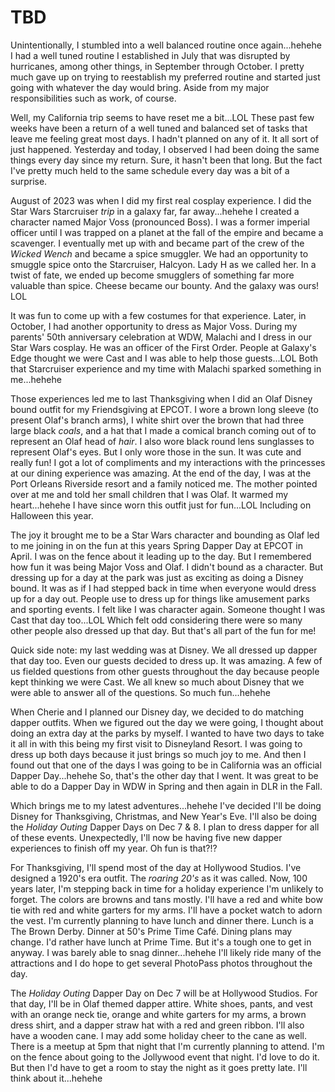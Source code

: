 # TBD

Unintentionally, I stumbled into a well balanced routine once again...hehehe I had a well tuned routine I established in July that was disrupted by hurricanes, among other things, in September through October. I pretty much gave up on trying to reestablish my preferred routine and started just going with whatever the day would bring. Aside from my major responsibilities such as work, of course.

Well, my California trip seems to have reset me a bit...LOL These past few weeks have been a return of a well tuned and balanced set of tasks that leave me feeling great most days. I hadn't planned on any of it. It all sort of just happened. Yesterday and today, I observed I had been doing the same things every day since my return. Sure, it hasn't been that long. But the fact I've pretty much held to the same schedule every day was a bit of a surprise.

August of 2023 was when I did my first real cosplay experience. I did the Star Wars Starcruiser *trip* in a galaxy far, far away...hehehe I created a character named Major Voss (pronounced Boss). I was a former imperial officer until I was trapped on a planet at the fall of the empire and became a scavenger. I eventually met up with and became part of the crew of the *Wicked Wench* and became a spice smuggler. We had an opportunity to smuggle spice onto the Starcruiser, Halcyon. Lady H as we called her. In a twist of fate, we ended up become smugglers of something far more valuable than spice. Cheese became our bounty. And the galaxy was ours! LOL

It was fun to come up with a few costumes for that experience. Later, in October, I had another opportunity to dress as Major Voss. During my parents' 50th anniversary celebration at WDW, Malachi and I dress in our Star Wars cosplay. He was an officer of the First Order. People at Galaxy's Edge thought we were Cast and I was able to help those guests...LOL Both that Starcruiser experience and my time with Malachi sparked something in me...hehehe

Those experiences led me to last Thanksgiving when I did an Olaf Disney bound outfit for my Friendsgiving at EPCOT. I wore a brown long sleeve (to present Olaf's branch arms), I white shirt over the brown that had three large black *coals*, and a hat that I made a comical branch coming out of to represent an Olaf head of *hair*. I also wore black round lens sunglasses to represent Olaf's eyes. But I only wore those in the sun. It was cute and really fun! I got a lot of compliments and my interactions with the princesses at our dining experience was amazing. At the end of the day, I was at the Port Orleans Riverside resort and a family noticed me. The mother pointed over at me and told her small children that I was Olaf. It warmed my heart...hehehe I have since worn this outfit just for fun...LOL Including on Halloween this year.

The joy it brought me to be a Star Wars character and bounding as Olaf led to me joining in on the fun at this years Spring Dapper Day at EPCOT in April. I was on the fence about it leading up to the day. But I remembered how fun it was being Major Voss and Olaf. I didn't bound as a character. But dressing up for a day at the park was just as exciting as doing a Disney bound. It was as if I had stepped back in time when everyone would dress up for a day out. People use to dress up for things like amusement parks and sporting events. I felt like I was character again. Someone thought I was Cast that day too...LOL Which felt odd considering there were so many other people also dressed up that day. But that's all part of the fun for me!

Quick side note: my last wedding was at Disney. We all dressed up dapper that day too. Even our guests decided to dress up. It was amazing. A few of us fielded questions from other guests throughout the day because people kept thinking we were Cast. We all knew so much about Disney that we were able to answer all of the questions. So much fun...hehehe

When Cherie and I planned our Disney day, we decided to do matching dapper outfits. When we figured out the day we were going, I thought about doing an extra day at the parks by myself. I wanted to have two days to take it all in with this being my first visit to Disneyland Resort. I was going to dress up both days because it just brings so much joy to me. And then I found out that one of the days I was going to be in California was an official Dapper Day...hehehe So, that's the other day that I went. It was great to be able to do a Dapper Day in WDW in Spring and then again in DLR in the Fall.

Which brings me to my latest adventures...hehehe I've decided I'll be doing Disney for Thanksgiving, Christmas, and New Year's Eve. I'll also be doing the *Holiday Outing* Dapper Days on Dec 7 & 8. I plan to dress dapper for all of these events. Unexpectedly, I'll now be having five new dapper experiences to finish off my year. Oh fun is that?!?

For Thanksgiving, I'll spend most of the day at Hollywood Studios. I've designed a 1920's era outfit. The *roaring 20's* as it was called. Now, 100 years later, I'm stepping back in time for a holiday experience I'm unlikely to forget. The colors are browns and tans mostly. I'll have a red and white bow tie with red and white garters for my arms. I'll have a pocket watch to adorn the vest. I'm currently planning to have lunch and dinner there. Lunch is a The Brown Derby. Dinner at 50's Prime Time Café. Dining plans may change. I'd rather have lunch at Prime Time. But it's a tough one to get in anyway. I was barely able to snag dinner...hehehe I'll likely ride many of the attractions and I do hope to get several PhotoPass photos throughout the day.

The *Holiday Outing* Dapper Day on Dec 7 will be at Hollywood Studios. For that day, I'll be in Olaf themed dapper attire. White shoes, pants, and vest with an orange neck tie, orange and white garters for my arms, a brown dress shirt, and a dapper straw hat with a red and green ribbon. I'll also have a wooden cane. I may add some holiday cheer to the cane as well. There is a meetup at 5pm that night that I'm currently planning to attend. I'm on the fence about going to the Jollywood event that night. I'd love to do it. But then I'd have to get a room to stay the night as it goes pretty late. I'll think about it...hehehe

